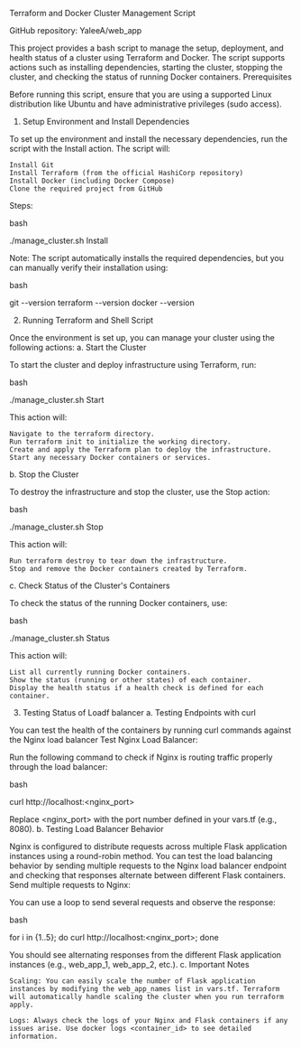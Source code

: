 Terraform and Docker Cluster Management Script

GitHub repository: YaleeA/web_app

This project provides a bash script to manage the setup, deployment, and health status of a cluster using Terraform and Docker. The script supports actions such as installing dependencies, starting the cluster, stopping the cluster, and checking the status of running Docker containers.
Prerequisites

Before running this script, ensure that you are using a supported Linux distribution like Ubuntu and have administrative privileges (sudo access).
1. Setup Environment and Install Dependencies

To set up the environment and install the necessary dependencies, run the script with the Install action. The script will:

    Install Git
    Install Terraform (from the official HashiCorp repository)
    Install Docker (including Docker Compose)
    Clone the required project from GitHub

Steps:

bash

./manage_cluster.sh Install

Note: The script automatically installs the required dependencies, but you can manually verify their installation using:

bash

git --version
terraform --version
docker --version

2. Running Terraform and Shell Script

Once the environment is set up, you can manage your cluster using the following actions:
a. Start the Cluster

To start the cluster and deploy infrastructure using Terraform, run:

bash

./manage_cluster.sh Start

This action will:

    Navigate to the terraform directory.
    Run terraform init to initialize the working directory.
    Create and apply the Terraform plan to deploy the infrastructure.
    Start any necessary Docker containers or services.

b. Stop the Cluster

To destroy the infrastructure and stop the cluster, use the Stop action:

bash

./manage_cluster.sh Stop

This action will:

    Run terraform destroy to tear down the infrastructure.
    Stop and remove the Docker containers created by Terraform.

c. Check Status of the Cluster's Containers

To check the status of the running Docker containers, use:

bash

./manage_cluster.sh Status

This action will:

    List all currently running Docker containers.
    Show the status (running or other states) of each container.
    Display the health status if a health check is defined for each container.

3. Testing Status of Loadf balancer
a. Testing Endpoints with curl

You can test the health of the containers by running curl commands against the Nginx load balancer
Test Nginx Load Balancer:

Run the following command to check if Nginx is routing traffic properly through the load balancer:

bash

curl http://localhost:<nginx_port>

Replace <nginx_port> with the port number defined in your vars.tf (e.g., 8080).
b. Testing Load Balancer Behavior

Nginx is configured to distribute requests across multiple Flask application instances using a round-robin method. You can test the load balancing behavior by sending multiple requests to the Nginx load balancer endpoint and checking that responses alternate between different Flask containers.
Send multiple requests to Nginx:

You can use a loop to send several requests and observe the response:

bash

for i in {1..5}; do curl http://localhost:<nginx_port>; done

You should see alternating responses from the different Flask application instances (e.g., web_app_1, web_app_2, etc.).
c. Important Notes

    Scaling: You can easily scale the number of Flask application instances by modifying the web_app_names list in vars.tf. Terraform will automatically handle scaling the cluster when you run terraform apply.

    Logs: Always check the logs of your Nginx and Flask containers if any issues arise. Use docker logs <container_id> to see detailed information.